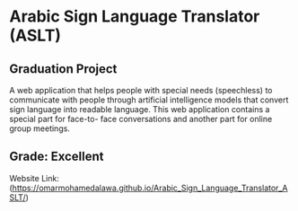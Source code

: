# Arabic Sign Language Translator (ASLT)
##     Graduation Project 

  A web application that helps people with special needs
(speechless) to communicate with people through
artificial intelligence models that convert sign language
into readable language.
  This web application contains a special part for face-to-
face conversations and another part for online group
meetings.
##  Grade: Excellent

Website Link:
(https://omarmohamedalawa.github.io/Arabic_Sign_Language_Translator_ASLT/)
